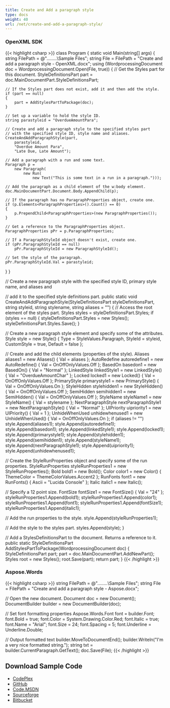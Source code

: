 ```yaml
---
title: Create and Add a paragraph style
type: docs
weight: 40
url: /net/create-and-add-a-paragraph-style/
---
```


### **OpenXML SDK**

{{< highlight csharp >}}
class Program
{
static void Main(string[] args)
{
	string FilePath = @"..\..\..\..\Sample Files\";
string File = FilePath + "Create and add a paragraph style - OpenXML.docx";
using (WordprocessingDocument doc =
    WordprocessingDocument.Open(File, true))
{
    // Get the Styles part for this document.
    StyleDefinitionsPart part =
        doc.MainDocumentPart.StyleDefinitionsPart;

    // If the Styles part does not exist, add it and then add the style.
    if (part == null)
    {
        part = AddStylesPartToPackage(doc);
    }

    // Set up a variable to hold the style ID.
    string parastyleid = "OverdueAmountPara";

    // Create and add a paragraph style to the specified styles part
    // with the specified style ID, style name and aliases.
    CreateAndAddParagraphStyle(part,
        parastyleid,
        "Overdue Amount Para",
        "Late Due, Late Amount");

    // Add a paragraph with a run and some text.
    Paragraph p =
        new Paragraph(
            new Run(
                new Text("This is some text in a run in a paragraph.")));

    // Add the paragraph as a child element of the w:body element.
    doc.MainDocumentPart.Document.Body.AppendChild(p);

    // If the paragraph has no ParagraphProperties object, create one.
    if (p.Elements<ParagraphProperties>().Count() == 0)
    {
        p.PrependChild<ParagraphProperties>(new ParagraphProperties());
    }

    // Get a reference to the ParagraphProperties object.
    ParagraphProperties pPr = p.ParagraphProperties;

    // If a ParagraphStyleId object doesn't exist, create one.
    if (pPr.ParagraphStyleId == null)
        pPr.ParagraphStyleId = new ParagraphStyleId();

    // Set the style of the paragraph.
    pPr.ParagraphStyleId.Val = parastyleid;
}
}

// Create a new paragraph style with the specified style ID, primary style name, and aliases and
 
// add it to the specified style definitions part.
public static void CreateAndAddParagraphStyle(StyleDefinitionsPart styleDefinitionsPart,
string styleid, string stylename, string aliases = "")
{
// Access the root element of the styles part.
Styles styles = styleDefinitionsPart.Styles;
if (styles == null)
{
    styleDefinitionsPart.Styles = new Styles();
    styleDefinitionsPart.Styles.Save();
}

// Create a new paragraph style element and specify some of the attributes.
Style style = new Style()
{
    Type = StyleValues.Paragraph,
    StyleId = styleid,
    CustomStyle = true,
    Default = false
};

// Create and add the child elements (properties of the style).
Aliases aliases1 = new Aliases() { Val = aliases };
AutoRedefine autoredefine1 = new AutoRedefine() { Val = OnOffOnlyValues.Off };
BasedOn basedon1 = new BasedOn() { Val = "Normal" };
LinkedStyle linkedStyle1 = new LinkedStyle() { Val = "OverdueAmountChar" };
Locked locked1 = new Locked() { Val = OnOffOnlyValues.Off };
PrimaryStyle primarystyle1 = new PrimaryStyle() { Val = OnOffOnlyValues.On };
StyleHidden stylehidden1 = new StyleHidden() { Val = OnOffOnlyValues.Off };
SemiHidden semihidden1 = new SemiHidden() { Val = OnOffOnlyValues.Off };
StyleName styleName1 = new StyleName() { Val = stylename };
NextParagraphStyle nextParagraphStyle1 = new NextParagraphStyle() { Val = "Normal" };
UIPriority uipriority1 = new UIPriority() { Val = 1 };
UnhideWhenUsed unhidewhenused1 = new UnhideWhenUsed() { Val = OnOffOnlyValues.On };
if (aliases != "")
    style.Append(aliases1);
style.Append(autoredefine1);
style.Append(basedon1);
style.Append(linkedStyle1);
style.Append(locked1);
style.Append(primarystyle1);
style.Append(stylehidden1);
style.Append(semihidden1);
style.Append(styleName1);
style.Append(nextParagraphStyle1);
style.Append(uipriority1);
style.Append(unhidewhenused1);

// Create the StyleRunProperties object and specify some of the run properties.
StyleRunProperties styleRunProperties1 = new StyleRunProperties();
Bold bold1 = new Bold();
Color color1 = new Color() { ThemeColor = ThemeColorValues.Accent2 };
RunFonts font1 = new RunFonts() { Ascii = "Lucida Console" };
Italic italic1 = new Italic();

// Specify a 12 point size.
FontSize fontSize1 = new FontSize() { Val = "24" };
styleRunProperties1.Append(bold1);
styleRunProperties1.Append(color1);
styleRunProperties1.Append(font1);
styleRunProperties1.Append(fontSize1);
styleRunProperties1.Append(italic1);

// Add the run properties to the style.
style.Append(styleRunProperties1);

// Add the style to the styles part.
styles.Append(style);
}

// Add a StylesDefinitionsPart to the document.  Returns a reference to it.
public static StyleDefinitionsPart AddStylesPartToPackage(WordprocessingDocument doc)
{
StyleDefinitionsPart part;
part = doc.MainDocumentPart.AddNewPart<StyleDefinitionsPart>();
Styles root = new Styles();
root.Save(part);
return part;
}
{{< /highlight >}}

### **Aspose.Words**

{{< highlight csharp >}}
string FilePath = @"..\..\..\..\Sample Files\";
string File = FilePath + "Create and add a paragraph style - Aspose.docx";

// Open the new document.
Document doc = new Document();
DocumentBuilder builder = new DocumentBuilder(doc);

// Set font formatting properties
Aspose.Words.Font font = builder.Font;
font.Bold = true;
font.Color = System.Drawing.Color.Red;
font.Italic = true;
font.Name = "Arial";
font.Size = 24;
font.Spacing = 5;
font.Underline = Underline.Double;

// Output formatted text
builder.MoveToDocumentEnd();
builder.Writeln("I'm a very nice formatted string.");
string txt = builder.CurrentParagraph.GetText();
doc.Save(File);
{{< /highlight >}}

## **Download Sample Code**

- [CodePlex](https://asposewordsopenxml.codeplex.com/releases/view/620544)
- [GitHub](https://github.com/aspose-words/Aspose.Words-for-.NET/releases/tag/AsposeWordsVsOpenXMLv1.2)
- [Code.MSDN](https://code.msdn.microsoft.com/Code-Comparison-of-Common-4ffff4d7#content)
- [Sourceforge](https://sourceforge.net/projects/asposeopenxml/files/Aspose.Words%20Vs%20OpenXML/Create%20and%20add%20a%20paragraph%20style%20\(Aspose.Words\).zip/download)
- [Bitbucket](https://bitbucket.org/asposemarketplace/aspose-for-openxml/downloads/Create%20and%20add%20a%20paragraph%20style%20\(Aspose.Words\).zip)
